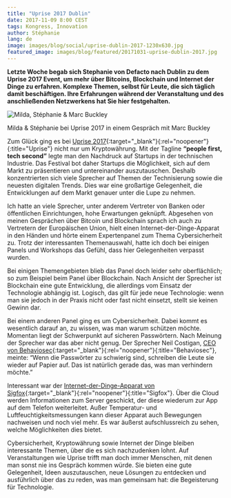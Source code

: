 ```yaml
---
title: "Uprise 2017 Dublin"
date: 2017-11-09 8:00 CEST
tags: Kongress, Innovation
author: Stéphanie
lang: de
image: images/blog/social/uprise-dublin-2017-1230x630.jpg
featured_image: images/blog/featured/20171031-uprise-dublin-2017.jpg
---
```


**​Letzte Woche begab sich Stephanie von Defacto nach Dublin zu dem Uprise 2017 Event, um mehr über Bitcoins, Blockchain und Internet der Dinge zu erfahren. Komplexe Themen, selbst für Leute, die sich täglich damit beschäftigen. Ihre Erfahrungen während der Veranstaltung und des anschließenden Netzwerkens hat Sie hier festgehalten.**

![Milda, Stéphanie & Marc Buckley](/images/blog/uprise_2017-milda_en_stephanie.jpg)
<p class="caption">Milda & Stéphanie bei Uprise 2017 in einem Gespräch mit Marc Buckley</p>

Zum Glück ging es bei [Uprise 2017](https://uprisefestival.co/){:target="_blank"}{:rel="noopener"}{:title="Uprise"} nicht nur um Kryptowährung. Mit der Tagline **“people first, tech second”** legte man den Nachdruck auf Startups in der technischen Industrie. Das Festival bot daher Startups die Möglichkeit, sich auf dem Markt zu präsentieren und untereinander auszutauschen. Deshalb konzentrierten sich viele Sprecher auf Themen der Technisierung sowie die neuesten digitalen Trends. Dies war eine großartige Gelegenheit, die Entwicklungen auf dem Markt genauer unter die Lupe zu nehmen.

Ich hatte an viele Sprecher, unter anderem Vertreter von Banken oder öffentlichen Einrichtungen, hohe Erwartungen geknüpft. Abgesehen von meinen Gesprächen über Bitcoin und Blockchain sprach ich auch zu Vertretern der Europäischen Union, hielt einen Internet-der-Dinge-Apparat in den Händen und hörte einem Expertenpanel zum Thema Cybersicherheit zu. Trotz der interessanten Themenauswahl, hatte ich doch bei einigen Panels und Workshops das Gefühl, dass hier Gelegenheiten verpasst wurden.

Bei einigen Themengebieten blieb das Panel doch leider sehr oberflächlich; so zum Beispiel beim Panel über Blockchain. Nach Ansicht der Sprecher ist Blockchain eine gute Entwicklung, die allerdings vom Einsatz der Technologie abhängig ist. Logisch, das gilt für jede neue Technologie: wenn man sie jedoch in der Praxis nicht oder fast nicht einsetzt, stellt sie keinen Gewinn dar.

Bei einem anderen Panel ging es um Cybersicherheit. Dabei kommt es wesentlich darauf an, zu wissen, was man warum schützen möchte. Momentan liegt der Schwerpunkt auf sicheren Passwörtern. Nach Meinung der Sprecher war das aber nicht genug. Der Sprecher Neil Costigan, [CEO von Behaviosec](https://www.behaviosec.com){:target="_blank"}{:rel="noopener"}{:title="Behaviosec"}, meinte: “Wenn die Passwörter zu schwierig sind, schreiben die Leute sie wieder auf Papier auf. Das ist natürlich gerade das, was man verhindern möchte.”

Interessant war der [Internet-der-Dinge-Apparat von Sigfox](https://www.sigfox.com/en){:target="_blank"}{:rel="noopener"}{:title="Sigfox"}. Über die Cloud werden Informationen zum Server geschickt, der diese wiederum zur App auf dem Telefon weiterleitet. Außer Temperatur- und Luftfeuchtigkeitsmessungen kann dieser Apparat auch Bewegungen nachweisen und noch viel mehr. Es war äußerst aufschlussreich zu sehen, welche Möglichkeiten dies bietet.

Cybersicherheit, Kryptowährung sowie Internet der Dinge bleiben interessante Themen, über die es sich nachzudenken lohnt. Auf Veranstaltungen wie Uprise trifft man doch immer Menschen, mit denen man sonst nie ins Gespräch kommen würde. Sie bieten eine gute Gelegenheit, Ideen auszutauschen, neue Lösungen zu entdecken und ausführlich über das zu reden, was man gemeinsam hat: die Begeisterung für Technologie.
